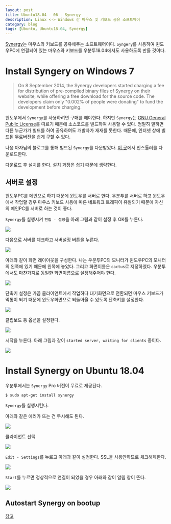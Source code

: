```yaml
---
layout: post
title: Ubuntu18.04 - 06 - Synergy
description: Linux <-> Windows 간 마우스 및 키보드 공유 소프트웨어
category: blog
tags: [Ubuntu, Ubuntu18.04, Synergy]
---
```


[Synergy](https://symless.com/synergy)는 마우스와 키보드를 공유해주는 소프트웨어이다. `Syngery`를 사용하여 윈도우PC에 연결되어 있는 마우스와 키보드를 우분투18.04에서도 사용하도록 만들 것이다.

# Install Syngery on Windows 7

>On 8 September 2014, the Synergy developers started charging a fee for distribution of pre-compiled binary files of Synergy on their website, while offering a free download for the source code. The developers claim only "0.002% of people were donating" to fund the development before charging.

윈도우에서 `Synergy`를 사용하려면 구매를 해야한다. 하지만 `Synergy`는 [GNU General Public License](https://en.wikipedia.org/wiki/GNU_General_Public_License)를 따르기 때문에 소스코드를 빌드하여 사용할 수 있다. 엄밀히 말하면 다른 누군가가 빌드를 하여 공유하여도 개발자가 재재를 못한다. 때문에, 인터넷 상에 빌드된 무료버전을 쉽게 구할 수 있다.

나응 아자님의 블로그를 통해 빌드된 `Synergy`를 다운받았다. [이 곳](https://ommokazza.blogspot.com/2017/07/synergy_19.html)에서 인스톨러를 다운로드한다.

다운로드 후 설치를 한다. 설치 과정은 쉽기 때문에 생략한다.

## 서버로 설정

윈도우PC를 메인으로 하기 때문에 윈도우를 서버로 한다. 우분투를 서버로 하고 윈도우에서 작업할 경우 마우스 키보드 사용에 따른 네트워크 트래픽이 유발되기 때문에 자신의 메인PC를 서버로 하는 것이 좋다.

`Synergy`를 실행시켜 `편집 - 설정`을 아래 그림과 같이 설정 후 OK를 누른다.

![](/images/posts/install-ubuntu1804/synergy00.png)

다음으로 서버를 체크하고 서버설정 버튼을 누른다.

![](/images/posts/install-ubuntu1804/synergy01.png)

아래와 같이 화면 레이아웃을 구성한다.
나는 우분투PC의 모니터가 윈도우PC의 모니터의 왼쪽에 있기 때문에 왼쪽에 놓았다.
그리고 화면이름은 `cactus`로 지정하였다.
우분투에서도 마찬가지로 동일한 화면이름으로 설정해주어야 한다.

![](/images/posts/install-ubuntu1804/synergy02.png)

단축키 설정은 가끔 클라이언트에서 작업하다 대기화면으로 전환되면 마우스 키보드가 먹통이 되기 때문에 윈도우화면으로 되돌아올 수 있도록 단축키를 설정한다.

![](/images/posts/install-ubuntu1804/synergy03.png)

클립보드 등 옵션을 설정한다.

![](/images/posts/install-ubuntu1804/synergy04.png)

시작을 누른다.
아래 그림과 같이 `started server, waiting for clients` 중이다.

![](/images/posts/install-ubuntu1804/synergy05.png)

# Install Synergy on Ubuntu 18.04

우분투에서는 `Synergy` Pro 버전이 무료로 제공된다.

```
$ sudo apt-get install synergy
```

`Synergy`를 실행시킨다.

아래와 같은 에러가 뜨는 건 무시해도 된다.

![](/images/posts/install-ubuntu1804/synergy06.png)

클라이언트 선택

![](/images/posts/install-ubuntu1804/synergy07.png)

`Edit - Settings`를 누르고 아래과 같이 설정한다.
SSL을 사용안하므로 체크해제한다.

![](/images/posts/install-ubuntu1804/synergy08.png)

`Start`를 누르면 정상적으로 연결이 되었을 경우 아래와 같이 알림 창이 뜬다.

![](/images/posts/install-ubuntu1804/synergy09.png)


## Autostart Synergy on bootup

[참고](https://help.ubuntu.com/community/SynergyHowto)
